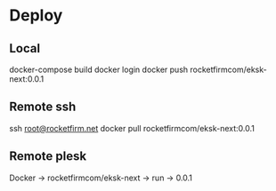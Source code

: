 # Deploy
## Local
docker-compose build
docker login 
docker push rocketfirmcom/eksk-next:0.0.1
## Remote ssh
ssh root@rocketfirm.net 
docker pull rocketfirmcom/eksk-next:0.0.1
## Remote plesk
Docker -> rocketfirmcom/eksk-next -> run -> 0.0.1
